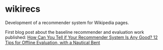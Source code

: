 # wikirecs

Development of a recommender system for Wikipedia pages.

First blog post about the baseline recommender and evaluation work published: [How Can You Tell if Your Recommender System Is Any Good?
12 Tips for Offline Evaluation, with a Nautical Bent](https://towardsdatascience.com/how-can-you-tell-if-your-recommender-system-is-any-good-e4a6be02d9c2)
